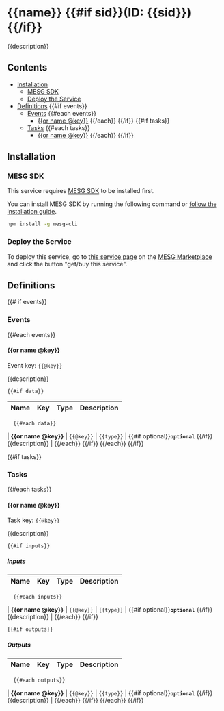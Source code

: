 # {{name}} {{#if sid}}(ID: {{sid}}){{/if}}

{{description}}

## Contents

- [Installation](#Installation)
  - [MESG SDK](#MESG-SDK)
  - [Deploy the Service](#Service)
- [Definitions](#Definitions)
  {{#if events}}
  - [Events](#Events)
    {{#each events}}
    - [{{or name @key}}](#{{@key}})
    {{/each}}
  {{/if}}
  {{#if tasks}}
  - [Tasks](#Tasks)
  {{#each tasks}}
    - [{{or name @key}}](#{{@key}})
  {{/each}}
{{/if}}

## Installation

### MESG SDK

This service requires [MESG SDK](https://github.com/mesg-foundation/engine) to be installed first.

You can install MESG SDK by running the following command or [follow the installation guide](https://docs.mesg.com/guide/start-here/installation.html).

```bash
npm install -g mesg-cli
```

### Deploy the Service

To deploy this service, go to [this service page](https://marketplace.mesg.com/services/{{sid}}) on the [MESG Marketplace](https://marketplace.mesg.com) and click the button "get/buy this service".

## Definitions

{{# if events}}
### Events

  {{#each events}}
<h4 id="{{@key}}">{{or name @key}}</h4>

Event key: `{{@key}}`

{{description}}

    {{#if data}}
| **Name** | **Key** | **Type** | **Description** |
| --- | --- | --- | --- |
      {{#each data}}
| **{{or name @key}}** | `{{@key}}` | `{{type}}` | {{#if optional}}**`optional`** {{/if}}{{description}} |
      {{/each}}
    {{/if}}
  {{/each}}
{{/if}}

{{#if tasks}}
### Tasks

  {{#each tasks}}
<h4 id="{{@key}}">{{or name @key}}</h4>

Task key: `{{@key}}`

{{description}}

    {{#if inputs}}
##### Inputs

| **Name** | **Key** | **Type** | **Description** |
| --- | --- | --- | --- |
      {{#each inputs}}
| **{{or name @key}}** | `{{@key}}` | `{{type}}` | {{#if optional}}**`optional`** {{/if}}{{description}} |
      {{/each}}
    {{/if}}
  
    {{#if outputs}}
##### Outputs

| **Name** | **Key** | **Type** | **Description** |
| --- | --- | --- | --- |
      {{#each outputs}}
| **{{or name @key}}** | `{{@key}}` | `{{type}}` | {{#if optional}}**`optional`** {{/if}}{{description}} |
      {{/each}}
    {{/if}}
  {{/each}}
{{/if}}